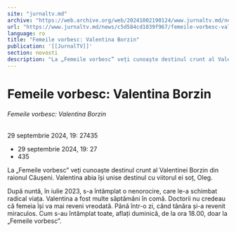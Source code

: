 ```yaml
---
site: "jurnaltv.md"
archive: "https://web.archive.org/web/20241002190124/www.jurnaltv.md/news/c5d584cd1039f967/femeile-vorbesc-valentina-borzin.html"
url: "https://www.jurnaltv.md/news/c5d584cd1039f967/femeile-vorbesc-valentina-borzin.html"
language: ro
title: "Femeile vorbesc: Valentina Borzin"
publication: '[[JurnalTV]]'
section: novosti
description: "La „Femeile vorbesc” veți cunoaște destinul crunt al Valentinei Borzin din raionul Căușeni. Valentina abia își unise destinul cu viitorul ei soț, Oleg."
---
```


# Femeile vorbesc: Valentina Borzin

###### Femeile vorbesc: Valentina Borzin

29 septembrie 2024, 19: 27435

- 29 septembrie 2024, 19: 27
- 435

La „Femeile vorbesc” veți cunoaște destinul crunt al Valentinei Borzin din raionul Căușeni. Valentina abia își unise destinul cu viitorul ei soț, Oleg.

După nuntă, în iulie 2023, s-a întâmplat o nenorocire, care le-a schimbat radical viața. Valentina a fost multe săptămâni în comă. Doctorii nu credeau că femeia își va mai reveni vreodată. Până într-o zi, când tânăra și-a revenit miraculos. Cum s-au întâmplat toate, aflați duminică, de la ora 18.00, doar la „Femeile vorbesc”.